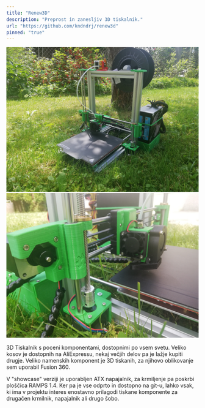 ```yaml
---
title: "Renew3D"
description: "Preprost in zanesljiv 3D tiskalnik."
url: "https://github.com/kndndrj/renew3d"
pinned: "true"
---
```


![3D printer](https://raw.githubusercontent.com/kndndrj/renew3d/master/images/photo_1.jpg)
![3D printer](https://raw.githubusercontent.com/kndndrj/renew3d/master/images/photo_2.jpg)

3D Tiskalnik s poceni komponentami, dostopnimi po vsem svetu. Veliko kosov je
dostopnih na AliExpressu, nekaj večjih delov pa je lažje kupiti drugje. Veliko
namenskih komponent je 3D tiskanih, za njihovo oblikovanje sem uporabil Fusion
360.

V "showcase" verziji je uporabljen ATX napajalnik, za krmiljenje pa poskrbi
ploščica RAMPS 1.4. Ker pa je vse odprto in dostopno na git-u, lahko vsak, ki
ima v projektu interes enostavno prilagodi tiskane komponente za drugačen
krmilnik, napajalnik ali drugo šobo.
